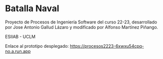 # Batalla Naval

Proyecto de Procesos de Ingeniería Software del curso 22-23, desarrollado por Jose Antonio Gallud Lázaro y modificado por Alfonso Martínez Piñango.

ESIIAB - UCLM

Enlace al prototipo desplegado:
https://procesos2223-6xwxu54cpq-no.a.run.app
